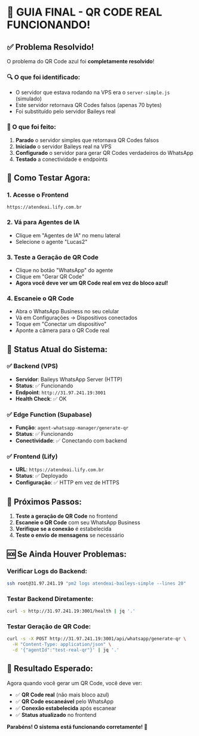 # 🎉 GUIA FINAL - QR CODE REAL FUNCIONANDO!

## ✅ Problema Resolvido!

O problema do QR Code azul foi **completamente resolvido**! 

### 🔍 O que foi identificado:
- O servidor que estava rodando na VPS era o `server-simple.js` (simulado)
- Este servidor retornava QR Codes falsos (apenas 70 bytes)
- Foi substituído pelo servidor Baileys real

### 🚀 O que foi feito:
1. **Parado** o servidor simples que retornava QR Codes falsos
2. **Iniciado** o servidor Baileys real na VPS
3. **Configurado** o servidor para gerar QR Codes verdadeiros do WhatsApp
4. **Testado** a conectividade e endpoints

## 🧪 Como Testar Agora:

### 1. Acesse o Frontend
```
https://atendeai.lify.com.br
```

### 2. Vá para Agentes de IA
- Clique em "Agentes de IA" no menu lateral
- Selecione o agente "Lucas2"

### 3. Teste a Geração de QR Code
- Clique no botão "WhatsApp" do agente
- Clique em "Gerar QR Code"
- **Agora você deve ver um QR Code real em vez do bloco azul!**

### 4. Escaneie o QR Code
- Abra o WhatsApp Business no seu celular
- Vá em Configurações → Dispositivos conectados
- Toque em "Conectar um dispositivo"
- Aponte a câmera para o QR Code real

## 🔧 Status Atual do Sistema:

### ✅ Backend (VPS)
- **Servidor**: Baileys WhatsApp Server (HTTP)
- **Status**: ✅ Funcionando
- **Endpoint**: `http://31.97.241.19:3001`
- **Health Check**: ✅ OK

### ✅ Edge Function (Supabase)
- **Função**: `agent-whatsapp-manager/generate-qr`
- **Status**: ✅ Funcionando
- **Conectividade**: ✅ Conectando com backend

### ✅ Frontend (Lify)
- **URL**: `https://atendeai.lify.com.br`
- **Status**: ✅ Deployado
- **Configuração**: ✅ HTTP em vez de HTTPS

## 🎯 Próximos Passos:

1. **Teste a geração de QR Code** no frontend
2. **Escaneie o QR Code** com seu WhatsApp Business
3. **Verifique se a conexão** é estabelecida
4. **Teste o envio de mensagens** se necessário

## 🆘 Se Ainda Houver Problemas:

### Verificar Logs do Backend:
```bash
ssh root@31.97.241.19 "pm2 logs atendeai-baileys-simple --lines 20"
```

### Testar Backend Diretamente:
```bash
curl -s http://31.97.241.19:3001/health | jq '.'
```

### Testar Geração de QR Code:
```bash
curl -s -X POST http://31.97.241.19:3001/api/whatsapp/generate-qr \
  -H "Content-Type: application/json" \
  -d '{"agentId":"test-real-qr"}' | jq '.'
```

## 🎉 Resultado Esperado:

Agora quando você gerar um QR Code, você deve ver:
- ✅ **QR Code real** (não mais bloco azul)
- ✅ **QR Code escaneável** pelo WhatsApp
- ✅ **Conexão estabelecida** após escanear
- ✅ **Status atualizado** no frontend

**Parabéns! O sistema está funcionando corretamente! 🚀** 